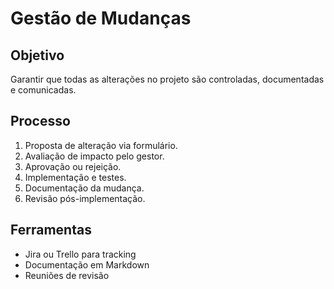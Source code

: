 # Gestão de Mudanças

## Objetivo
Garantir que todas as alterações no projeto são controladas, documentadas e comunicadas.

## Processo
1. Proposta de alteração via formulário.
2. Avaliação de impacto pelo gestor.
3. Aprovação ou rejeição.
4. Implementação e testes.
5. Documentação da mudança.
6. Revisão pós-implementação.

## Ferramentas
- Jira ou Trello para tracking
- Documentação em Markdown
- Reuniões de revisão
